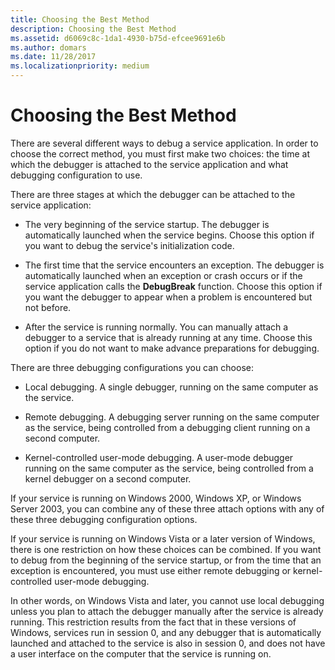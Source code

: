 ```yaml
---
title: Choosing the Best Method
description: Choosing the Best Method
ms.assetid: d6069c8c-1da1-4930-b75d-efcee9691e6b
ms.author: domars
ms.date: 11/28/2017
ms.localizationpriority: medium
---
```


# Choosing the Best Method


There are several different ways to debug a service application. In order to choose the correct method, you must first make two choices: the time at which the debugger is attached to the service application and what debugging configuration to use.

There are three stages at which the debugger can be attached to the service application:

-   The very beginning of the service startup. The debugger is automatically launched when the service begins. Choose this option if you want to debug the service's initialization code.

-   The first time that the service encounters an exception. The debugger is automatically launched when an exception or crash occurs or if the service application calls the **DebugBreak** function. Choose this option if you want the debugger to appear when a problem is encountered but not before.

-   After the service is running normally. You can manually attach a debugger to a service that is already running at any time. Choose this option if you do not want to make advance preparations for debugging.

There are three debugging configurations you can choose:

-   Local debugging. A single debugger, running on the same computer as the service.

-   Remote debugging. A debugging server running on the same computer as the service, being controlled from a debugging client running on a second computer.

-   Kernel-controlled user-mode debugging. A user-mode debugger running on the same computer as the service, being controlled from a kernel debugger on a second computer.

If your service is running on Windows 2000, Windows XP, or Windows Server 2003, you can combine any of these three attach options with any of these three debugging configuration options.

If your service is running on Windows Vista or a later version of Windows, there is one restriction on how these choices can be combined. If you want to debug from the beginning of the service startup, or from the time that an exception is encountered, you must use either remote debugging or kernel-controlled user-mode debugging.

In other words, on Windows Vista and later, you cannot use local debugging unless you plan to attach the debugger manually after the service is already running. This restriction results from the fact that in these versions of Windows, services run in session 0, and any debugger that is automatically launched and attached to the service is also in session 0, and does not have a user interface on the computer that the service is running on.

 

 





